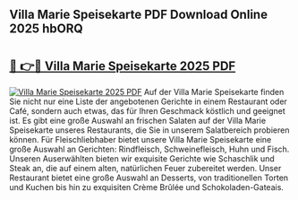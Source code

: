 ## Villa Marie Speisekarte PDF Download Online 2025 hbORQ

# <h2><a href="http://gc9appr.nevu.top/?p=Villa+Marie+Speisekarte">🔗 👉🔴 Villa Marie Speisekarte 2025 PDF</a></h2>

[![Villa Marie Speisekarte 2025 PDF](https://i.imgur.com/dBaPXMq.png)](http://gc9appr.nevu.top/?p=Villa+Marie+Speisekarte)
Auf der Villa Marie Speisekarte finden Sie nicht nur eine Liste der angebotenen Gerichte in einem Restaurant oder Café, sondern auch etwas, das für Ihren Geschmack köstlich und geeignet ist. Es gibt eine große Auswahl an frischen Salaten auf der Villa Marie Speisekarte unseres Restaurants, die Sie in unserem Salatbereich probieren können. Für Fleischliebhaber bietet unsere Villa Marie Speisekarte eine große Auswahl an Gerichten: Rindfleisch, Schweinefleisch, Huhn und Fisch. Unseren Auserwählten bieten wir exquisite Gerichte wie Schaschlik und Steak an, die auf einem alten, natürlichen Feuer zubereitet werden. Unser Restaurant bietet eine große Auswahl an Desserts, von traditionellen Torten und Kuchen bis hin zu exquisiten Crème Brûlée und Schokoladen-Gateais.
